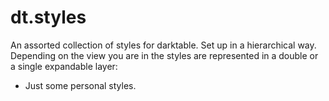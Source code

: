 # dt.styles

An assorted collection of styles for darktable. Set up in a hierarchical way. Depending on the view you are in the styles are represented in a double or a single expandable layer:

- Just some personal styles.

